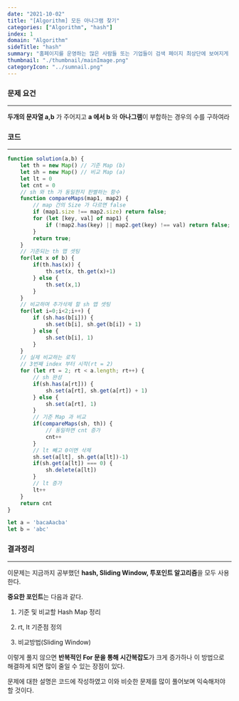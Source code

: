 ```yaml
---
date: "2021-10-02"
title: "[Algorithm] 모든 아나그램 찾기"
categories: ["Algorithm", "hash"]
index: 1
domain: "Algorithm"
sideTitle: "hash"
summary: "홈페이지를 운영하는 많은 사람들 또는 기업들이 검색 페이지 최상단에 보여지게 하기 위해 어떤 최적화 작업을 하는지 알아보자."
thumbnail: "./thumbnail/mainImage.png"
categoryIcon: "../sumnail.png"
---
```


### 문제 요건
***
**두개의 문자열 a,b** 가 주어지고 **a 에서 b** 와 **아나그램**이 부합하는 경우의 수를 구하여라

### 코드
***

```javascript
function solution(a,b) {
    let th = new Map() // 기준 Map (b)
    let sh = new Map() // 비교 Map (a)
    let lt = 0
    let cnt = 0
    // sh 와 th 가 동일한지 판별하는 함수
    function compareMaps(map1, map2) {
        // map 간의 Size 가 다르면 false
        if (map1.size !== map2.size) return false;
        for (let [key, val] of map1) {
            if (!map2.has(key) || map2.get(key) !== val) return false;
        }
        return true;
    }
    // 기준되는 th 맵 셋팅
    for(let x of b) {
        if(th.has(x)) {
            th.set(x, th.get(x)+1)
        } else {
            th.set(x,1)
        }
    }
    // 비교하며 추가삭제 할 sh 맵 셋팅
    for(let i=0;i<2;i++) {
        if (sh.has(b[i])) {
            sh.set(b[i], sh.get(b[i]) + 1)
        } else {
            sh.set(b[i], 1)
        }
    }
    // 실제 비교하는 로직
    // 3번째 index 부터 시작(rt = 2)
    for (let rt = 2; rt < a.length; rt++) {
        // sh 완성
        if(sh.has(a[rt])) {
            sh.set(a[rt], sh.get(a[rt]) + 1)
        } else {
            sh.set(a[rt], 1)
        }
        // 기준 Map 과 비교
        if(compareMaps(sh, th)) {
            // 동일하면 cnt 증가
            cnt++
        }
        // lt 빼고 0이면 삭제
        sh.set(a[lt], sh.get(a[lt])-1)
        if(sh.get(a[lt]) === 0) {
            sh.delete(a[lt])
        }
        // lt 증가
        lt++
    }
    return cnt
}

let a = 'bacaAacba'
let b = 'abc'
```

### 결과정리
***

이문제는 지금까지 공부했던 **hash, Sliding Window, 투포인트 알고리즘**을 모두 사용한다.

 

**중요한 포인트**는 다음과 같다.

1. 기준 및 비교할 Hash Map 정리

2. rt, lt 기준점 정의

3. 비교방법(Sliding Window)

 

이렇게 풀지 않으면 **반복적인 For 문을 통해 시간복잡도**가 크게 증가하나 이 방법으로 해결하게 되면 많이 줄일 수 있는 장점이 있다.

문제에 대한 설명은 코드에 작성하였고 이와 비슷한 문제를 많이 풀어보며 익숙해저야 할 것이다.

